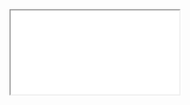 ﻿<iframe class="showcase" src="@(System.Configuration.ConfigurationManager.AppSettings["InfrastructureShowcase.BasePath"])/DiscoveryGraph"></iframe>